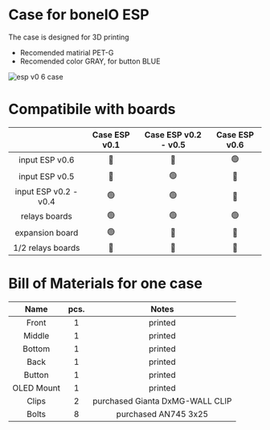 # Case for boneIO ESP
The case is designed for 3D printing
* Recomended matirial PET-G
* Recomended color GRAY, for button BLUE
  

![esp v0 6 case](https://github.com/boneIO-eu/case_esp/assets/70077751/fea037be-4a02-4621-843d-14541431e425)



# Compatibile with boards

|  | Case ESP v0.1 | Case ESP v0.2 - v0.5 | Case ESP v0.6 |
| :---: | :---: | :---: | :---: |
| input ESP v0.6| 🔴 | 🔴 | 🟢 |
| input ESP v0.5| 🔴 | 🟢 | 🔴 |
| input ESP v0.2 - v0.4  | 🟢 | 🟢 | 🔴 |
| relays boards    | 🟢 | 🟢 | 🟢 |
| expansion board  | 🟢 | 🔴 | 🔴 |
| 1/2 relays boards| 🔴 | 🔴 | 🔴 |

# Bill of Materials for one case
| Name | pcs. | Notes|
| :---: | :---: | :---: |
| Front   | 1     | printed |
| Middle  | 1     | printed |
| Bottom  | 1     | printed |
| Back  | 1       | printed |
| Button | 1 | printed |
| OLED Mount | 1  | printed |
| Clips  | 2       | purchased Gianta DxMG-WALL CLIP |
| Bolts| 8 | purchased  AN745 3x25 |
